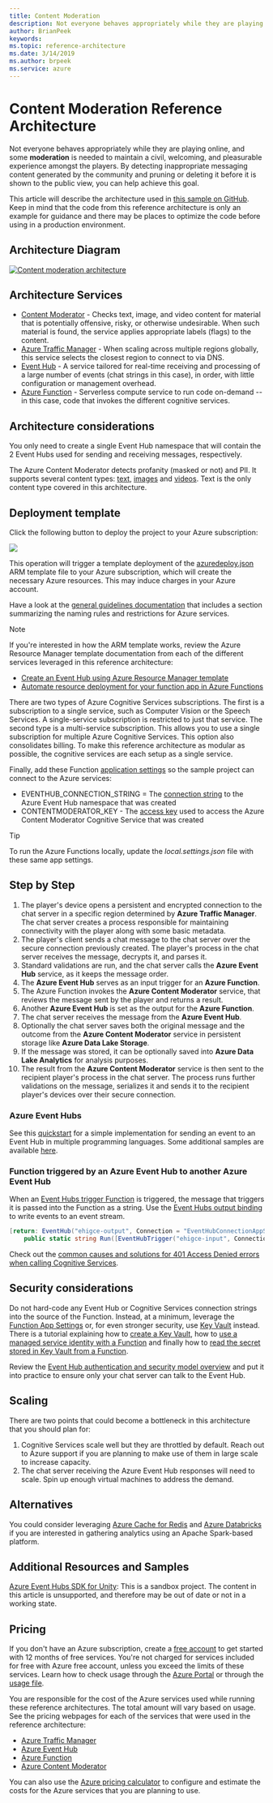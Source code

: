 ```yaml
---
title: Content Moderation
description: Not everyone behaves appropriately while they are playing online, and some moderation is needed to maintain a civil, welcoming, and pleasurable experience amongst the players.
author: BrianPeek
keywords: 
ms.topic: reference-architecture
ms.date: 3/14/2019
ms.author: brpeek
ms.service: azure
---
```


# Content Moderation Reference Architecture

Not everyone behaves appropriately while they are playing online, and some **moderation** is needed to maintain a civil, welcoming, and pleasurable experience amongst the players. By detecting inappropriate messaging content generated by the community and pruning or deleting it before it is shown to the public view, you can help achieve this goal.

This article will describe the architecture used in [this sample on GitHub](https://github.com/Azure-Samples/gaming-cognitive-services-content-moderation). Keep in mind that the code from this reference architecture is only an example for guidance and there may be places to optimize the code before using in a production environment.

## Architecture Diagram

[![Content moderation architecture](media/cognitive/cognitive-content-moderation.png)](media/cognitive/cognitive-content-moderation.png)

## Architecture Services

- [Content Moderator](https://docs.microsoft.com/azure/cognitive-services/content-moderator/overview) - Checks text, image, and video content for material that is potentially offensive, risky, or otherwise undesirable. When such material is found, the service applies appropriate labels (flags) to the content.
- [Azure Traffic Manager](https://docs.microsoft.com/azure/traffic-manager/traffic-manager-overview) - When scaling across multiple regions globally, this service selects the closest region to connect to via DNS.
- [Event Hub](https://azure.microsoft.com/services/event-hubs/) - A service tailored for real-time receiving and processing of a large number of events (chat strings in this case), in order, with little configuration or management overhead.
- [Azure Function](https://docs.microsoft.com/azure/azure-functions/functions-overview) - Serverless compute service to run code on-demand -- in this case, code that invokes the different cognitive services.

## Architecture considerations

You only need to create a single Event Hub namespace that will contain the 2 Event Hubs used for sending and receiving messages, respectively.

The Azure Content Moderator detects profanity (masked or not) and PII. It supports several content types: [text](https://docs.microsoft.com/azure/cognitive-services/content-moderator/text-moderation-api), [images](https://docs.microsoft.com/azure/cognitive-services/content-moderator/image-moderation-api) and [videos](https://docs.microsoft.com/azure/cognitive-services/content-moderator/video-moderation-human-review). Text is the only content type covered in this architecture.

## Deployment template

Click the following button to deploy the project to your Azure subscription:

<a href="https://portal.azure.com/#create/Microsoft.Template/uri/https%3a%2f%2fraw.githubusercontent.com%2fAzure-Samples%2fgaming-cognitive-services-content-moderation%2fmaster%2fazuredeploy.json" target="_blank"><img src="media/azure-resource-manager-deploy-button.png"/></a>

This operation will trigger a template deployment of the [azuredeploy.json](https://github.com/Azure-Samples/gaming-cognitive-services-content-moderation/blob/master/azuredeploy.json) ARM template file to your Azure subscription, which will create the necessary Azure resources. This may induce charges in your Azure account.

Have a look at the [general guidelines documentation](./general-guidelines.md#naming-conventions) that includes a section summarizing the naming rules and restrictions for Azure services.

>[!NOTE]
> If you're interested in how the ARM template works, review the Azure Resource Manager template documentation from each of the different services leveraged in this reference architecture:
>
> - [Create an Event Hub using Azure Resource Manager template](https://docs.microsoft.com/azure/event-hubs/event-hubs-resource-manager-namespace-event-hub)
> - [Automate resource deployment for your function app in Azure Functions](https://docs.microsoft.com/azure/azure-functions/functions-infrastructure-as-code)

There are two types of Azure Cognitive Services subscriptions. The first is a subscription to a single service, such as Computer Vision or the Speech Services. A single-service subscription is restricted to just that service. The second type is a multi-service subscription. This allows you to use a single subscription for multiple Azure Cognitive Services. This option also consolidates billing. To make this reference architecture as modular as possible, the cognitive services are each setup as a single service.

Finally, add these Function [application settings](https://docs.microsoft.com/azure/azure-functions/functions-how-to-use-azure-function-app-settings) so the sample project can connect to the Azure services:

- EVENTHUB_CONNECTION_STRING = The [connection string](https://docs.microsoft.com/azure/event-hubs/event-hubs-get-connection-string) to the Azure Event Hub namespace that was created
- CONTENTMODERATOR_KEY - The [access key](https://docs.microsoft.com/azure/azure-functions/functions-how-to-use-azure-function-app-settings) used to access the Azure Content Moderator Cognitive Service that was created

>[!TIP]
> To run the Azure Functions locally, update the *local.settings.json* file with these same app settings.

## Step by Step

1. The player's device opens a persistent and encrypted connection to the chat server in a specific region determined by **Azure Traffic Manager**. The chat server creates a process responsible for maintaining connectivity with the player along with some basic metadata.
1. The player's client sends a chat message to the chat server over the secure connection previously created. The player's process in the chat server receives the message, decrypts it, and parses it.
1. Standard validations are run, and the chat server calls the **Azure Event Hub** service, as it keeps the message order.
1. The **Azure Event Hub** serves as an input trigger for an **Azure Function**.
1. The Azure Function invokes the **Azure Content Moderator** service, that reviews the message sent by the player and returns a result.
1. Another **Azure Event Hub** is set as the output for the **Azure Function**.
1. The chat server receives the message from the **Azure Event Hub**.
1. Optionally the chat server saves both the original message and the outcome from the **Azure Content Moderator** service in persistent storage like **Azure Data Lake Storage**.
1. If the message was stored, it can be optionally saved into **Azure Data Lake Analytics** for analysis purposes.
1. The result from the **Azure Content Moderator** service is then sent to the recipient player's process in the chat server. The process runs further validations on the message, serializes it and sends it to the recipient player's devices over their secure connection.

### Azure Event Hubs

See this [quickstart](https://docs.microsoft.com/azure/event-hubs/event-hubs-dotnet-framework-getstarted-send) for a simple implementation for sending an event to an Event Hub in multiple programming languages.  Some additional samples are available [here](https://github.com/Azure/azure-event-hubs/tree/master/samples).

### Function triggered by an Azure Event Hub to another Azure Event Hub

When an [Event Hubs trigger Function](https://docs.microsoft.com/azure/azure-functions/functions-bindings-event-hubs#trigger) is triggered, the message that triggers it is passed into the Function as a string. Use the [Event Hubs output binding](https://docs.microsoft.com/azure/azure-functions/functions-bindings-event-hubs#output) to write events to an event stream.

```csharp
[return: EventHub("ehigce-output", Connection = "EventHubConnectionAppSetting")]
    public static string Run([EventHubTrigger("ehigce-input", Connection = "EventHubConnectionAppSetting")] string chatString, ILogger log)
```

Check out the [common causes and solutions for 401 Access Denied errors when calling Cognitive Services](https://blogs.msdn.microsoft.com/kwill/2017/05/17/http-401-access-denied-when-calling-azure-cognitive-services-apis/).

## Security considerations

Do not hard-code any Event Hub or Cognitive Services connection strings into the source of the Function.  Instead, at a minimum, leverage the [Function App Settings](https://docs.microsoft.com/azure/azure-functions/functions-how-to-use-azure-function-app-settings#manage-app-service-settings) or, for even stronger security, use [Key Vault](https://docs.microsoft.com/azure/key-vault/) instead. There is a tutorial explaining how to [create a Key Vault](https://blogs.msdn.microsoft.com/benjaminperkins/2018/06/13/create-an-azure-key-vault-and-secret/), how to [use a managed service identity with a Function](https://blogs.msdn.microsoft.com/benjaminperkins/2018/06/13/using-managed-service-identity-msi-with-and-azure-app-service-or-an-azure-function/) and finally how to [read the secret stored in Key Vault from a Function](https://blogs.msdn.microsoft.com/benjaminperkins/2018/06/13/how-to-connect-to-a-database-from-an-azure-function-using-azure-key-vault/).

Review the [Event Hub authentication and security model overview](https://docs.microsoft.com/azure/event-hubs/event-hubs-authentication-and-security-model-overview) and put it into practice to ensure only your chat server can talk to the Event Hub.

## Scaling

There are two points that could become a bottleneck in this architecture that you should plan for:

1. Cognitive Services scale well but they are throttled by default. Reach out to Azure support if you are planning to make use of them in large scale to increase capacity.
1. The chat server receiving the Azure Event Hub responses will need to scale. Spin up enough virtual machines to address the demand.

## Alternatives

You could consider leveraging [Azure Cache for Redis](https://docs.microsoft.com/azure/azure-cache-for-redis/cache-overview) and [Azure Databricks](https://docs.microsoft.com/azure/azure-databricks/what-is-azure-databricks) if you are interested in gathering analytics using an Apache Spark-based platform.

## Additional Resources and Samples

[Azure Event Hubs SDK for Unity](https://docs.microsoft.com/sandbox/gamedev/unity/azure-event-hubs-unity): This is a sandbox project. The content in this article is unsupported, and therefore may be out of date or not in a working state.

## Pricing

If you don't have an Azure subscription, create a [free account](https://aka.ms/azfreegamedev) to get started with 12 months of free services. You're not charged for services included for free with Azure free account, unless you exceed the limits of these services. Learn how to check usage through the [Azure Portal](https://docs.microsoft.com/azure/billing/billing-check-free-service-usage#check-usage-on-the-azure-portal) or through the [usage file](https://docs.microsoft.com/azure/billing/billing-check-free-service-usage#check-usage-through-the-usage-file).

You are responsible for the cost of the Azure services used while running these reference architectures.  The total amount will vary based on usage. See the pricing webpages for each of the services that were used in the reference architecture:

- [Azure Traffic Manager](https://azure.microsoft.com/pricing/details/traffic-manager/)
- [Azure Event Hub](https://azure.microsoft.com/pricing/details/event-hubs/)
- [Azure Function](https://azure.microsoft.com/pricing/details/functions/)
- [Azure Content Moderator](https://azure.microsoft.com/pricing/details/cognitive-services/content-moderator/)

You can also use the [Azure pricing calculator](https://azure.microsoft.com/pricing/calculator/) to configure and estimate the costs for the Azure services that you are planning to use.